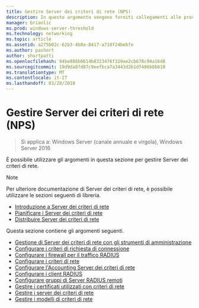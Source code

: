 ```yaml
---
title: Gestire Server dei criteri di rete (NPS)
description: In questo argomento vengono forniti collegamenti alle procedure di gestione per Server dei criteri di rete in Windows Server 2016 e include collegamenti a indicazioni aggiuntive sui criteri di rete.
manager: brianlic
ms.prod: windows-server-threshold
ms.technology: networking
ms.topic: article
ms.assetid: a275b02c-62b3-4b8a-8417-a710f24bebfe
ms.author: pashort
author: shortpatti
ms.openlocfilehash: 94be886b0614b8323476f319ae2cb678c94a16d8
ms.sourcegitcommit: 19d9da87d87c9eefbca7a3443d2b1df486b0b010
ms.translationtype: MT
ms.contentlocale: it-IT
ms.lasthandoff: 03/28/2018
---
```

# <a name="manage-network-policy-server-nps"></a>Gestire Server dei criteri di rete (NPS)

>Si applica a: Windows Server (canale annuale e virgola), Windows Server 2016

È possibile utilizzare gli argomenti in questa sezione per gestire Server dei criteri di rete.  
  
>[!NOTE]
>Per ulteriore documentazione di Server dei criteri di rete, è possibile utilizzare le sezioni seguenti di libreria.  
>- [Introduzione a Server dei criteri di rete](nps-getstart-top.md)
>- [Pianificare i Server dei criteri di rete](nps-plan-top.md)
>- [Distribuire Server dei criteri di rete](nps-deploy.md)  
  
Questa sezione contiene gli argomenti seguenti.  
  
- [Gestione di Server dei criteri di rete con gli strumenti di amministrazione](nps-admintools.md)
- [Configurare i criteri di richiesta di connessione](nps-crp-configure.md)
- [Configurare i firewall per il traffico RADIUS](nps-firewalls-configure.md)
- [Configurare i criteri di rete](nps-np-configure.md)
- [Configurare l'Accounting Server dei criteri di rete](nps-accounting-configure.md)
- [Configurare i client RADIUS](nps-radius-clients-configure.md)
- [Configurare gruppi di Server RADIUS remoti](nps-crp-rrsg-configure.md)
- [Gestire i certificati utilizzati con criteri di rete](nps-manage-certificates.md)
- [Gestire i server dei criteri di rete](nps-manage-servers.md)
- [Gestire i modelli di criteri di rete](nps-manage-templates.md)

